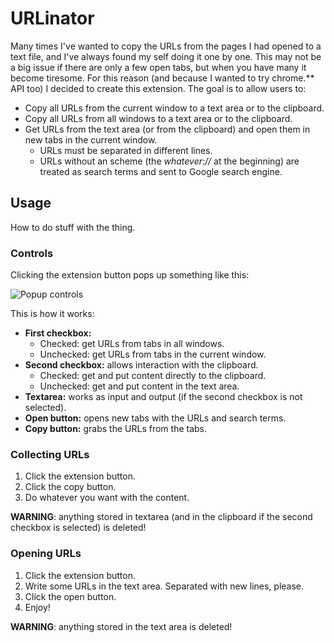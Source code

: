 URLinator
===============================

Many times I've wanted to copy the URLs from the pages I had opened to a text
file, and I've always found my self doing it one by one. This may not be a big
issue if there are only a few open tabs, but when you have many it become
tiresome. For this reason (and because I wanted to try chrome.** API too) I
decided to create this extension. The goal is to allow users to:

* Copy all URLs from the current window to a text area or to the clipboard.
* Copy all URLs from all windows to a text area or to the clipboard.
* Get URLs from the text area (or from the clipboard) and open them in
new tabs in the current window.
    + URLs must be separated in different lines.
    + URLs without an scheme (the _whatever://_ at the beginning) are treated as
	  search terms and sent to Google search engine.

Usage
-----

How to do stuff with the thing.

### Controls

Clicking the extension button pops up something like this:

![Popup controls](ChromeExtesionTest/raw/master/img/popup.png "Popup controls")

This is how it works:

* **First checkbox:**
    - Checked: get URLs from tabs in all windows.
    - Unchecked: get URLs from tabs in the current window.
* **Second checkbox:** allows interaction with the clipboard.
    - Checked: get and put content directly to the clipboard.
    - Unchecked: get and put content in the text area.
* **Textarea:** works as input and output (if the second checkbox is not selected).
* **Open button:** opens new tabs with the URLs and search terms.
* **Copy button:** grabs the URLs from the tabs.

### Collecting URLs

1. Click the extension button.
2. Click the copy button.
3. Do whatever you want with the content.

**WARNING**: anything stored in textarea (and in the clipboard if the second checkbox is selected) is deleted!


### Opening URLs

1. Click the extension button.
2. Write some URLs in the text area. Separated with new lines, please.
3. Click the open button.
4. Enjoy!

**WARNING**: anything stored in the text area is deleted!

